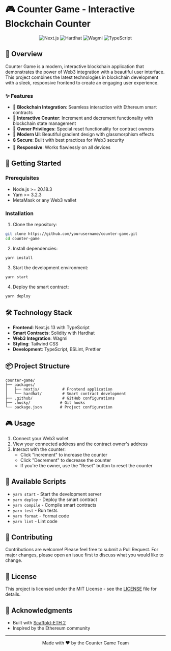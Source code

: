 # 🎮 Counter Game - Interactive Blockchain Counter

<div align="center">
  <img src="https://img.shields.io/badge/Next.js-13-black?style=for-the-badge&logo=next.js" alt="Next.js"/>
  <img src="https://img.shields.io/badge/Hardhat-2.19.4-yellow?style=for-the-badge&logo=ethereum" alt="Hardhat"/>
  <img src="https://img.shields.io/badge/Wagmi-1.4.13-blue?style=for-the-badge&logo=ethereum" alt="Wagmi"/>
  <img src="https://img.shields.io/badge/TypeScript-5.0.4-blue?style=for-the-badge&logo=typescript" alt="TypeScript"/>
</div>

## 🌟 Overview

Counter Game is a modern, interactive blockchain application that demonstrates the power of Web3 integration with a beautiful user interface. This project combines the latest technologies in blockchain development with a sleek, responsive frontend to create an engaging user experience.

### ✨ Features

- 🔗 **Blockchain Integration**: Seamless interaction with Ethereum smart contracts
- 🎯 **Interactive Counter**: Increment and decrement functionality with blockchain state management
- 👑 **Owner Privileges**: Special reset functionality for contract owners
- 🎨 **Modern UI**: Beautiful gradient design with glassmorphism effects
- 🔒 **Secure**: Built with best practices for Web3 security
- 📱 **Responsive**: Works flawlessly on all devices

## 🚀 Getting Started

### Prerequisites

- Node.js >= 20.18.3
- Yarn >= 3.2.3
- MetaMask or any Web3 wallet

### Installation

1. Clone the repository:
```bash
git clone https://github.com/yourusername/counter-game.git
cd counter-game
```

2. Install dependencies:
```bash
yarn install
```

3. Start the development environment:
```bash
yarn start
```

4. Deploy the smart contract:
```bash
yarn deploy
```

## 🛠️ Technology Stack

- **Frontend**: Next.js 13 with TypeScript
- **Smart Contracts**: Solidity with Hardhat
- **Web3 Integration**: Wagmi
- **Styling**: Tailwind CSS
- **Development**: TypeScript, ESLint, Prettier

## 📦 Project Structure

```
counter-game/
├── packages/
│   ├── nextjs/          # Frontend application
│   └── hardhat/         # Smart contract development
├── .github/             # GitHub configurations
├── .husky/             # Git hooks
└── package.json        # Project configuration
```

## 🎮 Usage

1. Connect your Web3 wallet
2. View your connected address and the contract owner's address
3. Interact with the counter:
   - Click "Increment" to increase the counter
   - Click "Decrement" to decrease the counter
   - If you're the owner, use the "Reset" button to reset the counter

## 🔧 Available Scripts

- `yarn start` - Start the development server
- `yarn deploy` - Deploy the smart contract
- `yarn compile` - Compile smart contracts
- `yarn test` - Run tests
- `yarn format` - Format code
- `yarn lint` - Lint code

## 🤝 Contributing

Contributions are welcome! Please feel free to submit a Pull Request. For major changes, please open an issue first to discuss what you would like to change.

## 📝 License

This project is licensed under the MIT License - see the [LICENSE](LICENSE) file for details.

## 🙏 Acknowledgments

- Built with [Scaffold-ETH 2](https://github.com/scaffold-eth/scaffold-eth-2)
- Inspired by the Ethereum community

---

<div align="center">
  Made with ❤️ by the Counter Game Team
</div>
